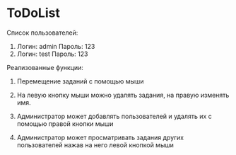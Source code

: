 # ToDoList

Список пользователей:

1) Логин: admin Пароль: 123
2) Логин: test Пароль: 123

Реализованные функции:

1. Перемещение заданий с помощью мыши

2. На левую кнопку мыши можно удалять задания, на правую изменять имя.

3. Администратор может добавлять пользователей и удалять их с помощью правой кнопки мыши

4. Администратор может просматривать задания других пользователей нажав на него левой кнопкой мыши
